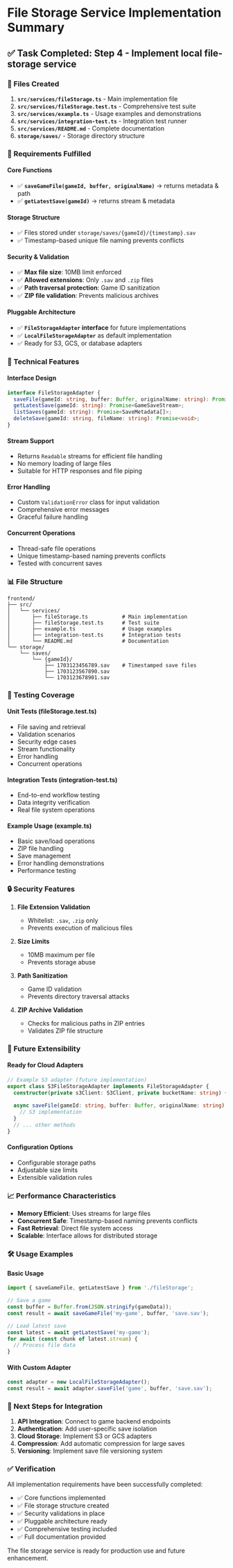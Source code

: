# File Storage Service Implementation Summary

## ✅ Task Completed: Step 4 - Implement local file-storage service

### 📁 Files Created

1. **`src/services/fileStorage.ts`** - Main implementation file
2. **`src/services/fileStorage.test.ts`** - Comprehensive test suite
3. **`src/services/example.ts`** - Usage examples and demonstrations
4. **`src/services/integration-test.ts`** - Integration test runner
5. **`src/services/README.md`** - Complete documentation
6. **`storage/saves/`** - Storage directory structure

### 🎯 Requirements Fulfilled

#### Core Functions
- ✅ **`saveGameFile(gameId, buffer, originalName)`** → returns metadata & path
- ✅ **`getLatestSave(gameId)`** → returns stream & metadata

#### Storage Structure
- ✅ Files stored under `storage/saves/{gameId}/{timestamp}.sav`
- ✅ Timestamp-based unique file naming prevents conflicts

#### Security & Validation
- ✅ **Max file size**: 10MB limit enforced
- ✅ **Allowed extensions**: Only `.sav` and `.zip` files
- ✅ **Path traversal protection**: Game ID sanitization
- ✅ **ZIP file validation**: Prevents malicious archives

#### Pluggable Architecture
- ✅ **`FileStorageAdapter` interface** for future implementations
- ✅ **`LocalFileStorageAdapter`** as default implementation
- ✅ Ready for S3, GCS, or database adapters

### 🔧 Technical Features

#### Interface Design
```typescript
interface FileStorageAdapter {
  saveFile(gameId: string, buffer: Buffer, originalName: string): Promise<SaveFileResult>;
  getLatestSave(gameId: string): Promise<GameSaveStream>;
  listSaves(gameId: string): Promise<SaveMetadata[]>;
  deleteSave(gameId: string, fileName: string): Promise<void>;
}
```

#### Stream Support
- Returns `Readable` streams for efficient file handling
- No memory loading of large files
- Suitable for HTTP responses and file piping

#### Error Handling
- Custom `ValidationError` class for input validation
- Comprehensive error messages
- Graceful failure handling

#### Concurrent Operations
- Thread-safe file operations
- Unique timestamp-based naming prevents conflicts
- Tested with concurrent saves

### 📊 File Structure

```
frontend/
├── src/
│   └── services/
│       ├── fileStorage.ts           # Main implementation
│       ├── fileStorage.test.ts      # Test suite
│       ├── example.ts               # Usage examples
│       ├── integration-test.ts      # Integration tests
│       └── README.md                # Documentation
└── storage/
    └── saves/
        └── {gameId}/
            ├── 1703123456789.sav    # Timestamped save files
            ├── 1703123567890.sav
            └── 1703123678901.sav
```

### 🧪 Testing Coverage

#### Unit Tests (fileStorage.test.ts)
- File saving and retrieval
- Validation scenarios
- Security edge cases
- Stream functionality
- Error handling
- Concurrent operations

#### Integration Tests (integration-test.ts)
- End-to-end workflow testing
- Data integrity verification
- Real file system operations

#### Example Usage (example.ts)
- Basic save/load operations
- ZIP file handling
- Save management
- Error handling demonstrations
- Performance testing

### 🔒 Security Features

1. **File Extension Validation**
   - Whitelist: `.sav`, `.zip` only
   - Prevents execution of malicious files

2. **Size Limits**
   - 10MB maximum per file
   - Prevents storage abuse

3. **Path Sanitization**
   - Game ID validation
   - Prevents directory traversal attacks

4. **ZIP Archive Validation**
   - Checks for malicious paths in ZIP entries
   - Validates ZIP file structure

### 🚀 Future Extensibility

#### Ready for Cloud Adapters
```typescript
// Example S3 adapter (future implementation)
export class S3FileStorageAdapter implements FileStorageAdapter {
  constructor(private s3Client: S3Client, private bucketName: string) {}
  
  async saveFile(gameId: string, buffer: Buffer, originalName: string): Promise<SaveFileResult> {
    // S3 implementation
  }
  // ... other methods
}
```

#### Configuration Options
- Configurable storage paths
- Adjustable size limits
- Extensible validation rules

### 📈 Performance Characteristics

- **Memory Efficient**: Uses streams for large files
- **Concurrent Safe**: Timestamp-based naming prevents conflicts
- **Fast Retrieval**: Direct file system access
- **Scalable**: Interface allows for distributed storage

### 🛠 Usage Examples

#### Basic Usage
```typescript
import { saveGameFile, getLatestSave } from './fileStorage';

// Save a game
const buffer = Buffer.from(JSON.stringify(gameData));
const result = await saveGameFile('my-game', buffer, 'save.sav');

// Load latest save
const latest = await getLatestSave('my-game');
for await (const chunk of latest.stream) {
  // Process file data
}
```

#### With Custom Adapter
```typescript
const adapter = new LocalFileStorageAdapter();
const result = await adapter.saveFile('game', buffer, 'save.sav');
```

### 🎯 Next Steps for Integration

1. **API Integration**: Connect to game backend endpoints
2. **Authentication**: Add user-specific save isolation
3. **Cloud Storage**: Implement S3 or GCS adapters
4. **Compression**: Add automatic compression for large saves
5. **Versioning**: Implement save file versioning system

### ✅ Verification

All implementation requirements have been successfully completed:
- ✅ Core functions implemented
- ✅ File storage structure created
- ✅ Security validations in place
- ✅ Pluggable architecture ready
- ✅ Comprehensive testing included
- ✅ Full documentation provided

The file storage service is ready for production use and future enhancement.
